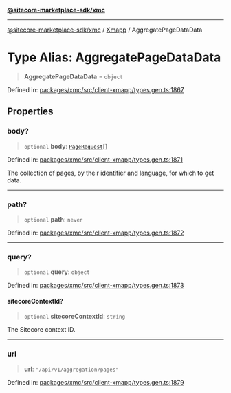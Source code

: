 [**@sitecore-marketplace-sdk/xmc**](../../../../README.md)

***

[@sitecore-marketplace-sdk/xmc](../../../../README.md) / [Xmapp](../README.md) / AggregatePageDataData

# Type Alias: AggregatePageDataData

> **AggregatePageDataData** = `object`

Defined in: [packages/xmc/src/client-xmapp/types.gen.ts:1867](https://github.com/Sitecore/marketplace-sdk/blob/047115917e8843232ba2a4ba284b67585698b1c5/packages/xmc/src/client-xmapp/types.gen.ts#L1867)

## Properties

### body?

> `optional` **body**: [`PageRequest`](PageRequest.md)[]

Defined in: [packages/xmc/src/client-xmapp/types.gen.ts:1871](https://github.com/Sitecore/marketplace-sdk/blob/047115917e8843232ba2a4ba284b67585698b1c5/packages/xmc/src/client-xmapp/types.gen.ts#L1871)

The collection of pages, by their identifier and language, for which to get data.

***

### path?

> `optional` **path**: `never`

Defined in: [packages/xmc/src/client-xmapp/types.gen.ts:1872](https://github.com/Sitecore/marketplace-sdk/blob/047115917e8843232ba2a4ba284b67585698b1c5/packages/xmc/src/client-xmapp/types.gen.ts#L1872)

***

### query?

> `optional` **query**: `object`

Defined in: [packages/xmc/src/client-xmapp/types.gen.ts:1873](https://github.com/Sitecore/marketplace-sdk/blob/047115917e8843232ba2a4ba284b67585698b1c5/packages/xmc/src/client-xmapp/types.gen.ts#L1873)

#### sitecoreContextId?

> `optional` **sitecoreContextId**: `string`

The Sitecore context ID.

***

### url

> **url**: `"/api/v1/aggregation/pages"`

Defined in: [packages/xmc/src/client-xmapp/types.gen.ts:1879](https://github.com/Sitecore/marketplace-sdk/blob/047115917e8843232ba2a4ba284b67585698b1c5/packages/xmc/src/client-xmapp/types.gen.ts#L1879)
